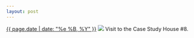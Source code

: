 ```yaml
---
layout: post
---
```


<p>
  <time><a href="/295">{{ page.date | date: "%e %B, %Y" }}</a></time>
  <a href="/295"><img src="{{ site.assets_url }}/295.jpg"/></a>
  <span>Visit to the Case Study House #8.</span>
</p>
